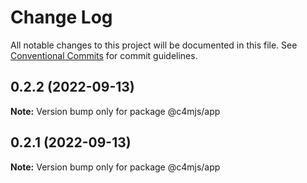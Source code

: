 # Change Log

All notable changes to this project will be documented in this file.
See [Conventional Commits](https://conventionalcommits.org) for commit guidelines.

## 0.2.2 (2022-09-13)

**Note:** Version bump only for package @c4mjs/app





## 0.2.1 (2022-09-13)

**Note:** Version bump only for package @c4mjs/app
